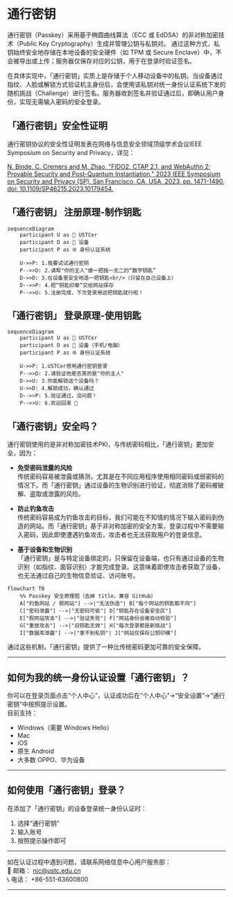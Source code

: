 # 通行密钥

通行密钥（Passkey）采用基于椭圆曲线算法（ECC 或 EdDSA）的非对称加密技术（Public Key Cryptography）生成并管理公钥与私钥对。
通过这种方式，私钥始终安全地存储在本地设备的安全硬件（如 TPM 或 Secure Enclave）中，不会被导出或上传；服务器仅保存对应的公钥，用于在登录时验证签名。

在具体实现中，「通行密钥」实质上是存储于个人移动设备中的私钥。当设备通过指纹、人脸或解锁方式验证机主身份后，会使用该私钥对统一身份认证系统下发的随机挑战（Challenge）进行签名。服务器收到签名并验证通过后，即确认用户身份，实现无需输入密码的安全登录。

## 「通行密钥」安全性证明

通行密钥协议的安全性证明发表在网络与信息安全领域顶级学术会议IEEE Symposium on Security and Privacy，详见：

[N. Binde, C. Cremers and M. Zhao, "FIDO2, CTAP 2.1, and WebAuthn 2: Provable Security and Post-Quantum Instantiation," 2023 IEEE Symposium on Security and Privacy (SP), San Francisco, CA, USA, 2023, pp. 1471-1490, doi: 10.1109/SP46215.2023.10179454.](https://doi.org/10.1109/SP46215.2023.10179454)

## 「通行密钥」 注册原理-制作钥匙
```mermaid
sequenceDiagram
    participant U as 🧑 USTCer
    participant D as 🔐 设备
    participant P as 🌐 身份认证系统

    U->>P: 1.我要试试通行密钥
    P-->>D: 2.请帮"你的主人"做一把独一无二的“数字钥匙”
    D->>D: 3.在设备里安全地造一把钥匙<br/>（只留在自己设备上）
    D-->>P: 4.把“钥匙印章”交给网站保存
    P-->>U: 5.注册完成，下次登录用这把钥匙就行啦！
```

## 「通行密钥」 登录原理-使用钥匙
```mermaid
sequenceDiagram
    participant U as 🧑 USTCer
    participant D as 🔐 设备（手机/电脑）
    participant P as 🌐 身份认证系统

    U->>P: 1.USTCer想用通行密钥登录
    P-->>D: 2.请验证他是否真的是"你的主人"
    D->>U: 3.你能解锁这个设备吗？
    U->>D: 4.解锁成功，确认通过
    D-->>P: 5.验证通过，没问题！
    P-->>U: 6.欢迎回来 👋
```

## 「通行密钥」安全吗？

通行密钥使用的是非对称加密技术PKI，与传统密码相比，「通行密钥」更加安全，因为：

- **免受密码泄露的风险**  
  传统密码容易被泄露或猜测，尤其是在不同应用程序使用相同密码或弱密码的情况下。而「通行密钥」通过设备的生物识别进行验证，彻底消除了密码被破解、盗取或泄露的风险。

- **防止钓鱼攻击**  
  传统密码容易成为钓鱼攻击的目标，我们可能在不知情的情况下输入密码到伪造的网站。而「通行密钥」基于非对称加密的安全方案，登录过程中不需要输入密码，因此即使遭遇钓鱼攻击，攻击者也无法获取用户的登录信息。

- **基于设备和生物识别**  
  「通行密钥」是与特定设备绑定的，只保留在设备端，也只有通过设备的生物识别（如指纹、面容识别）才能完成登录。这意味着即使攻击者获取了设备，也无法通过自己的生物信息验证、访问账号。

```mermaid
flowchart TB
    %% Passkey 安全原理图（去掉 title，兼容 GitHub）
    A["钓鱼网站 / 假网站"] -->|"无法伪造"| B["每个网站的钥匙都不同"]
    C["密码泄露"] -->|"无密码可偷"| D["钥匙存在设备安全区"]
    E["假网站攻击"] -->|"验证失败"| F["网站身份会被自动校验"]
    G["重放攻击"] -->|"旧钥匙无效"| H["每次登录都是新挑战"]
    I["数据库泄露"] -->|"拿不到私钥"| J["网站仅保存公钥印模"]

```

通过这些机制，「通行密钥」提供了一种比传统密码更加可靠的安全保障。

---

## 如何为我的统一身份认证设置「通行密钥」？

你可以在登录页面点击“个人中心”，认证成功后在“个人中心”→“安全设置”→“通行密钥”中按照提示设置。  
目前支持：

- Windows（需要 Windows Hello）
- Mac
- iOS
- 原生 Android
- 大多数 OPPO、华为设备

---

## 如何使用「通行密钥」登录？

在添加了「通行密钥」的设备登录统一身份认证时：

1. 选择“通行密钥”
2. 输入账号
3. 按照提示操作即可

---

如在认证过程中遇到问题，请联系网络信息中心用户服务部：  
📧 邮箱： [nic@ustc.edu.cn](mailto:nic@ustc.edu.cn)  
📞 电话： +86-551-63600800

---
